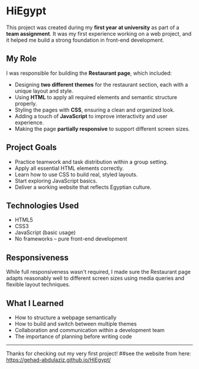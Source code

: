 # HiEgypt

This project was created during my **first year at university** as part of a **team assignment**. It was my first experience working on a web project, and it helped me build a strong foundation in front-end development.

##  My Role

I was responsible for building the **Restaurant page**, which included:

- Designing **two different themes** for the restaurant section, each with a unique layout and style.
- Using **HTML** to apply all required elements and semantic structure properly.
- Styling the pages with **CSS**, ensuring a clean and organized look.
- Adding a touch of **JavaScript** to improve interactivity and user experience.
- Making the page **partially responsive** to support different screen sizes.

##  Project Goals

- Practice teamwork and task distribution within a group setting.
- Apply all essential HTML elements correctly.
- Learn how to use CSS to build real, styled layouts.
- Start exploring JavaScript basics.
- Deliver a working website that reflects Egyptian culture.

##  Technologies Used

- HTML5
- CSS3
- JavaScript (basic usage)
- No frameworks – pure front-end development

##  Responsiveness

While full responsiveness wasn't required, I made sure the Restaurant page adapts reasonably well to different screen sizes using media queries and flexible layout techniques.

##  What I Learned

- How to structure a webpage semantically
- How to build and switch between multiple themes
- Collaboration and communication within a development team
- The importance of planning before writing code

---

Thanks for checking out my very first project! 
##see the website from here: https://gehad-abdulaziz.github.io/HiEgypt/
